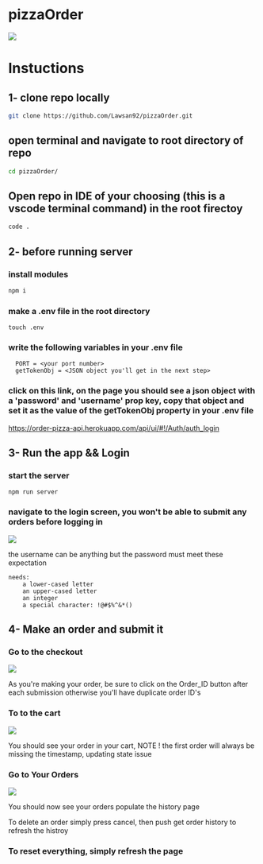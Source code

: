 # pizzaOrder

<img src ='https://res.cloudinary.com/darp0mj9i/image/upload/v1666824581/samples/Screen_Shot_2022-10-26_at_17.49.37_vcy2s7.jpg' />


# Instuctions

## 1- clone repo locally

```sh
git clone https://github.com/Lawsan92/pizzaOrder.git
```

## open terminal and navigate to root directory of repo

```sh
cd pizzaOrder/
```

## Open repo in IDE of your choosing (this is a vscode terminal command) in the root firectoy

```sh
code .
```

## 2- before running server

  ### install modules
  ```sh
  npm i
  ```

  ### make a .env file in the root directory

  ```
  touch .env
  ```

  ### write the following variables in your .env file

  ```
    PORT = <your port number>
    getTokenObj = <JSON object you'll get in the next step>
  ```
  ### click on this link, on the page you should see a json object with a 'password' and 'username' prop key, copy that object and set it as the value of the getTokenObj property in your .env file
  https://order-pizza-api.herokuapp.com/api/ui/#!/Auth/auth_login


## 3- Run the app && Login

  ### start the server
  ```
  npm run server
  ```

  ### navigate to the login screen, you won't be able to submit any orders before logging in

  <img src='https://res.cloudinary.com/darp0mj9i/image/upload/v1666826454/samples/Screen_Shot_2022-10-26_at_18.20.51_yu56a5.jpg'/>

 <p>the username can be anything but the password must meet these expectation</p>

  ```
needs:
      a lower-cased letter
      an upper-cased letter
      an integer
      a special character: !@#$%^&*()
  ```

## 4- Make an order and submit it

  ### Go to the checkout

  <img src= 'https://res.cloudinary.com/darp0mj9i/image/upload/v1666826702/samples/Screen_Shot_2022-10-26_at_18.24.59_b3oukt.jpg'/>

  <p> As you're making your order, be sure to click on the Order_ID button after each submission otherwise you'll have duplicate order ID's</p>

  ### To to the cart

  <img src= 'https://res.cloudinary.com/darp0mj9i/image/upload/v1666826801/samples/Screen_Shot_2022-10-26_at_18.26.39_niparl.jpg'/>

  <p> You should see your order in your cart, NOTE ! the first order will always be missing the timestamp, updating state issue</p>

 ### Go to Your Orders

 <img src= 'https://res.cloudinary.com/darp0mj9i/image/upload/v1666826908/samples/Screen_Shot_2022-10-26_at_18.28.24_g9ipbg.jpg'/>

  <p>You should now see your orders populate the history page</p>

  <p>To delete an order simply press cancel, then push get order history to refresh the histroy</p>

  ### To reset everything, simply refresh the page